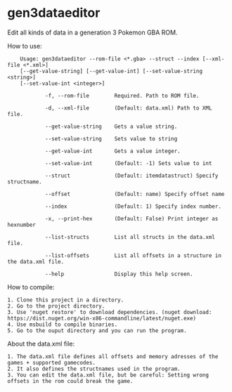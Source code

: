 # gen3dataeditor
Edit all kinds of data in a generation 3 Pokemon GBA ROM.

How to use:
        

        Usage: gen3dataeditor --rom-file <*.gba> --struct --index [--xml-file <*.xml>]
        [--get-value-string] [--get-value-int] [--set-value-string <string>]
        [--set-value-int <integer>]

                -f, --rom-file        Required. Path to ROM file.

                -d, --xml-file        (Default: data.xml) Path to XML file.

                --get-value-string    Gets a value string.

                --set-value-string    Sets value to string

                --get-value-int       Gets a value integer.

                --set-value-int       (Default: -1) Sets value to int

                --struct              (Default: itemdatastruct) Specify structname.
        
                --offset              (Default: name) Specify offset name
        
                --index               (Default: 1) Specify index number.

                -x, --print-hex       (Default: False) Print integer as hexnumber

                --list-structs        List all structs in the data.xml file.

                --list-offsets        List all offsets in a structure in the data.xml file.

                --help                Display this help screen.
    
  
How to compile:
  
    1. Clone this project in a directory.
    2. Go to the project directory.
    3. Use 'nuget restore' to download dependencies. (nuget download: https://dist.nuget.org/win-x86-commandline/latest/nuget.exe)
    4. Use msbuild to compile binaries.
    5. Go to the ouput directory and you can run the program.
    
 About the data.xml file:
  
    1. The data.xml file defines all offsets and memory adresses of the games + supported gamecodes.
    2. It also defines the structnames used in the program.
    3. You can edit the data.xml file, but be careful: Setting wrong offsets in the rom could break the game.
    
    
    
